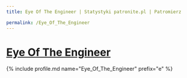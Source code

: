 ```yaml
---
title: Eye Of The Engineer | Statystyki patronite.pl | Patromierz

permalink: /Eye_Of_The_Engineer
---
```


# [Eye Of The Engineer](https://patronite.pl/Eye_Of_The_Engineer)

{% include profile.md name="Eye_Of_The_Engineer" prefix="e" %}

